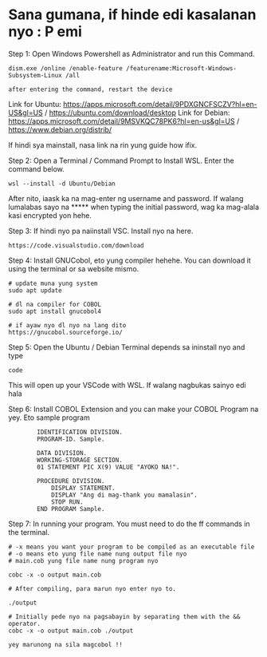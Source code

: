 # Sana gumana, if hinde edi kasalanan nyo : P emi


Step 1: Open Windows Powershell as Administrator and run this Command.  

	dism.exe /online /enable-feature /featurename:Microsoft-Windows-Subsystem-Linux /all
	
 	after entering the command, restart the device  

Link for Ubuntu: https://apps.microsoft.com/detail/9PDXGNCFSCZV?hl=en-US&gl=US / https://ubuntu.com/download/desktop
Link for Debian: https://apps.microsoft.com/detail/9MSVKQC78PK6?hl=en-us&gl=US / https://www.debian.org/distrib/  

If hindi sya mainstall, nasa link na rin yung guide how ifix.

Step 2: Open a Terminal / Command Prompt to Install WSL. Enter the command below. 

	wsl --install -d Ubuntu/Debian

After nito, iaask ka na mag-enter ng username and password. If walang lumalabas sayo na ***** when typing the initial password, wag ka mag-alala kasi encrypted yon hehe.  

Step 3: If hindi nyo pa naiinstall VSC. Install nyo na here. 

	https://code.visualstudio.com/download

Step 4: Install GNUCobol, eto yung compiler hehehe. You can download it using the terminal or sa website mismo.

	# update muna yung system 
	sudo apt update 

 	# dl na compiler for COBOL
 	sudo apt install gnucobol4

 	# if ayaw nyo dl nyo na lang dito
	https://gnucobol.sourceforge.io/

 Step 5: Open the Ubuntu / Debian Terminal depends sa ininstall nyo and type 

 	code

 This will open up your VSCode with WSL. If walang nagbukas sainyo edi hala

 Step 6: Install COBOL Extension and you can make your COBOL Program na yey. Eto sample program
```cobol
		IDENTIFICATION DIVISION.
		PROGRAM-ID. Sample.
		      
		DATA DIVISION.
		WORKING-STORAGE SECTION.
		01 STATEMENT PIC X(9) VALUE "AYOKO NA!".
		      
		PROCEDURE DIVISION.
			DISPLAY STATEMENT.
			DISPLAY "Ang di mag-thank you mamalasin".
			STOP RUN.
		END PROGRAM Sample.
```
 Step 7: In running your program. You must need to do the ff commands in the terminal.

	# -x means you want your program to be compiled as an executable file
 	# -o means eto yung file name nung output file nyo
	# main.cob yung file name nung program nyo
	
 	cobc -x -o output main.cob

	# After compiling, para marun nyo enter nyo to.

	./output

 	# Initially pede nyo na pagsabayin by separating them with the && operator.
	cobc -x -o output main.cob ./output

	yey marunong na sila magcobol !! 
